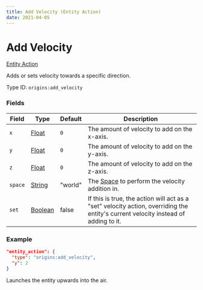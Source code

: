 ```yaml
---
title: Add Velocity (Entity Action)
date: 2021-04-05
---
```


# Add Velocity

[Entity Action](../entity_actions.md)

Adds or sets velocity towards a specific direction.

Type ID: `origins:add_velocity`

### Fields

Field  | Type | Default | Description
-------|------|---------|-------------
`x` | [Float](../data_types/float.md) | `0` | The amount of velocity to add on the x-axis.
`y` | [Float](../data_types/float.md) | `0` | The amount of velocity to add on the y-axis.
`z` | [Float](../data_types/float.md) | `0` | The amount of velocity to add on the z-axis.
`space` | [String](../data_types/string.md) | "world" | The [Space](../misc/space.md) to perform the velocity addition in.
`set` | [Boolean](../data_types/boolean.md) | false | If this is true, the action will act as a "set" velocity action, overriding the entity's current velocity instead of adding to it.

### Example
```json
"entity_action": {
  "type": "origins:add_velocity",
  "y": 2
}
```
Launches the entity upwards into the air.
